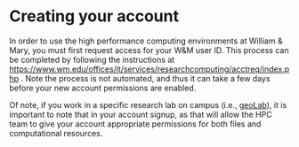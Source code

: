 # Creating your account

In order to use the high performance computing environments at William & Mary, you must first request access for your W&M user ID.  This process can be completed by following the instructions at https://www.wm.edu/offices/it/services/researchcomputing/acctreq/index.php .  Note the process is not automated, and thus it can take a few days before your new account permissions are enabled.

Of note, if you work in a specific research lab on campus (i.e., [geoLab](geolab.wm.edu)), it is important to note that in your account signup, as that will allow the HPC team to give your account appropriate permissions for both files and computational resources.
